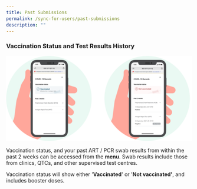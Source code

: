 ```yaml
---
title: Past Submissions
permalink: /sync-for-users/past-submissions
description: ""
---
```

### **Vaccination Status and Test Results  History**

![](/images/Past%20submissions.svg)

Vaccination status, and your past ART / PCR swab results from within the past 2 weeks can be accessed from the **menu**. Swab results include those from clinics, QTCs, and other supervised test centres.

Vaccination status will show either '**Vaccinated**' or '**Not vaccinated'**, and includes booster doses.